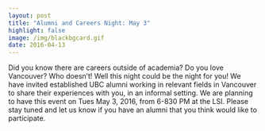 ```yaml
---
layout: post
title: "Alumni and Careers Night: May 3"
highlight: false
image: /img/blackbgcard.gif
date: 2016-04-13
---
```


Did you know there are careers outside of academia? Do you love Vancouver? Who doesn’t! Well this night could be the night for you!  We have invited established UBC alumni working in relevant fields in Vancouver to share their experiences with you, in an informal setting. We are planning to have this event on Tues May 3, 2016, from 6-830 PM at the LSI. Please stay tuned and let us know if you have an alumni that you think would like to participate.

